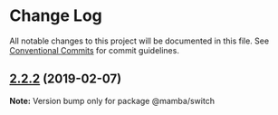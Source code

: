 # Change Log

All notable changes to this project will be documented in this file.
See [Conventional Commits](https://conventionalcommits.org) for commit guidelines.

## [2.2.2](https://github.com/stone-payments/pos-mamba-sdk/compare/v2.2.1...v2.2.2) (2019-02-07)

**Note:** Version bump only for package @mamba/switch

